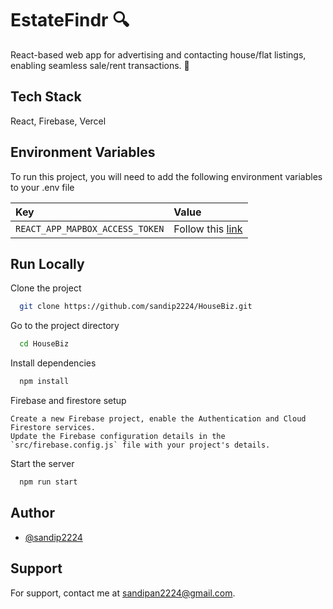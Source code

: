 # EstateFindr 🔍

React-based web app for advertising and contacting house/flat listings, enabling seamless sale/rent transactions. 💪

## Tech Stack

React, Firebase, Vercel

## Environment Variables

To run this project, you will need to add the following environment variables to your .env file

| Key | Value     |
| :-------- | :------- |
| `REACT_APP_MAPBOX_ACCESS_TOKEN` | Follow this [link](https://docs.mapbox.com/help/glossary/access-token/) |


## Run Locally

Clone the project

```bash
  git clone https://github.com/sandip2224/HouseBiz.git
```

Go to the project directory

```bash
  cd HouseBiz
```

Install dependencies

```bash
  npm install
```

Firebase and firestore setup

```
Create a new Firebase project, enable the Authentication and Cloud Firestore services.
Update the Firebase configuration details in the `src/firebase.config.js` file with your project's details.
```

Start the server

```bash
  npm run start
```


## Author

- [@sandip2224](https://www.github.com/sandip2224)

## Support

For support, contact me at sandipan2224@gmail.com.
